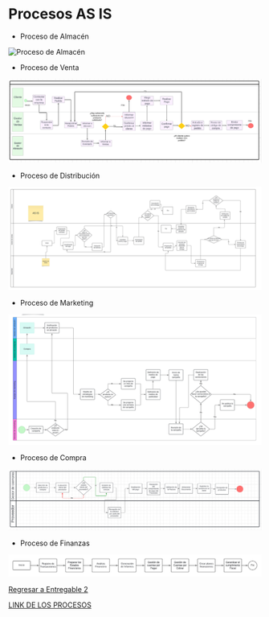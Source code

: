 # Procesos AS IS

- Proceso de Almacén

![Proceso de Almacén](proceso%20almacén.jpg)

- Proceso de Venta

![Proceso de Venta](ProcesoVentaBPMN.png)

- Proceso de Distribución
  
![Proceso de Distribución](DistribucionAsis.jpeg)

- Proceso de Marketing

![Proceso de Marketing](BPMN_marketing.jpeg)

- Proceso de Compra

![Proceso de Compra](BPMN_Compra.png)

- Proceso de Finanzas

![Proceso de Finanzas](Proceso%20Finanzas.jpg)

[Regresar a Entregable 2](../entregable2.md)

[LINK DE LOS PROCESOS](https://lucid.app/lucidchart/46969141-23a9-4592-982c-7a9c75f03020/edit?invitationId=inv_b03caa5c-b2ef-43e2-ab86-18ab6ad4c6d7&page=oaMogpwSXfe8#)

